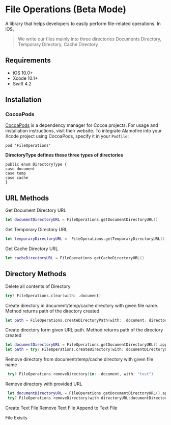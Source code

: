 # File Operations (Beta Mode)

A library that helps developers to easily perform file-related operations. In iOS, 

>We write our files mainly into three directories Documents Directory, Temporary Directory, Cache Directory

## Requirements

-   iOS 10.0+ 
-   Xcode 10.1+
-   Swift 4.2

## Installation

### CocoaPods
[CocoaPods](https://cocoapods.org/)  is a dependency manager for Cocoa projects. For usage and installation instructions, visit their website. To integrate Alamofire into your Xcode project using CocoaPods, specify it in your  `Podfile`:

    pod 'FileOperations'
    

**DirectoryType defines these three types of directories**

    public enum DirectoryType {
    case document
    case temp
    case cache
    }

## URL Methods
Get Document Directory URL
```swift
let documentDirectoryURL = FileOperations.getDocumentDirectoryURL()
 ```
       
Get Temporary Directory URL
```swift
let temporaryDirectoryURL =  FileOperations.getTemporaryDirectoryURL()
 ```

Get Cache Directory URL
```swift
let cacheDirectoryURL = FileOperations.getCacheDirectoryURL()
 ```
## Directory Methods

Delete all contents of Directory
```swift
try? FileOperations.clear(with: .document)
 ```

Create directory in document/temp/cache directory with given file name. Method returns path of the directory created
```swift
let path = FileOperations.createDirectoryPath(with: .document, directoryName: filename)
 ```

Create directory form given URL path. Method returns path of the directory created
```swift
let documentDirectoryURL = FileOperations.getDocumentDirectoryURL().appendingPathComponent("Images")
let path = try? FileOperations.createDirectory(with: documentDirectoryURL)
 ```
Remove directory from document/temp/cache directory with given file name
```swift
 try? FileOperations.removeDirectory(in: .document, with: "test")
 ```
Remove directory with provided URL
```swift
 let documentDirectoryURL = FileOperations.getDocumentDirectoryURL().appendingPathComponent("test")
 try? FileOperations.removeDirectory(with directoryURL:documentDirectoryURL)
 ```
Create Text File
Remove Text File
Append to Text File

File Exisits
